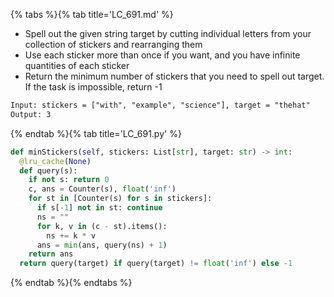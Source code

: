 {% tabs %}{% tab title='LC_691.md' %}

* Spell out the given string target by cutting individual letters from your collection of stickers and rearranging them
* Use each sticker more than once if you want, and you have infinite quantities of each sticker
* Return the minimum number of stickers that you need to spell out target. If the task is impossible, return -1

```txt
Input: stickers = ["with", "example", "science"], target = "thehat"
Output: 3
```

{% endtab %}{% tab title='LC_691.py' %}

```py
def minStickers(self, stickers: List[str], target: str) -> int:
  @lru_cache(None)
  def query(s):
    if not s: return 0
    c, ans = Counter(s), float('inf')
    for st in [Counter(s) for s in stickers]:
      if s[-1] not in st: continue
      ns = ""
      for k, v in (c - st).items():
        ns += k * v
      ans = min(ans, query(ns) + 1)
    return ans
  return query(target) if query(target) != float('inf') else -1
```

{% endtab %}{% endtabs %}
